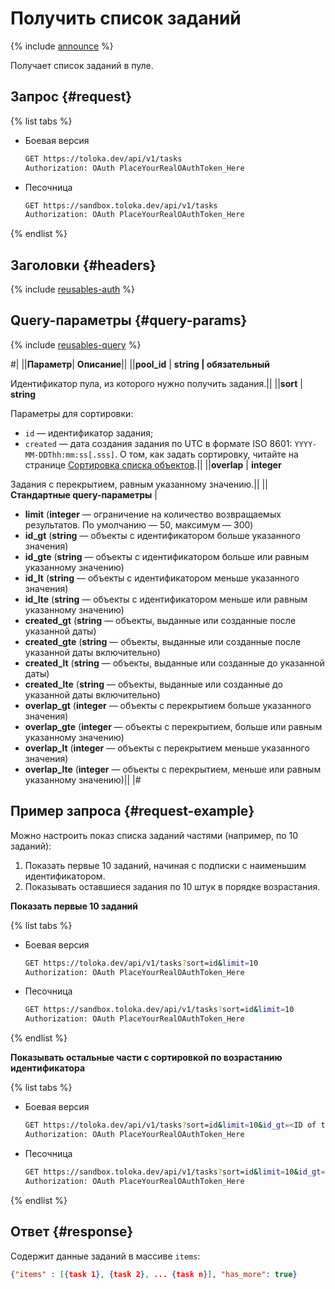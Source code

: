 # Получить список заданий

{% include [announce](../_includes/announce.md) %}

Получает список заданий в пуле.

## Запрос {#request}

{% list tabs %}

- Боевая версия

    ```bash
    GET https://toloka.dev/api/v1/tasks
    Authorization: OAuth PlaceYourRealOAuthToken_Here
    ```

- Песочница

    ```bash
    GET https://sandbox.toloka.dev/api/v1/tasks
    Authorization: OAuth PlaceYourRealOAuthToken_Here
    ```

{% endlist %}

## Заголовки {#headers}

{% include [reusables-auth](../_includes/reusables/id-reusables/auth.md) %}

## Query-параметры {#query-params}

{% include [reusables-query](../_includes/reusables/id-reusables/query.md) %}

#|
||**Параметр**| **Описание**||
||**pool_id** | **string \| обязательный**

Идентификатор пула, из которого нужно получить задания.||
||**sort** | **string**

Параметры для сортировки:

- `id` — идентификатор задания;
- `created` — дата создания задания по UTC в формате ISO 8601: `YYYY-MM-DDThh:mm:ss[.sss]`.
О том, как задать сортировку, читайте на странице [Сортировка списка объектов](sorting.md).||
||**overlap** | **integer**

Задания с перекрытием, равным указанному значению.||
||**Стандартные query-параметры** |
- **limit** (**integer** — ограничение на количество возвращаемых результатов. По умолчанию — 50, максимум — 300)
- **id_gt** (**string** — объекты с идентификатором больше указанного значения)
- **id_gte** (**string** — объекты с идентификатором больше или равным указанному значению)
- **id_lt** (**string** — объекты с идентификатором меньше указанного значения)
- **id_lte** (**string** — объекты с идентификатором меньше или равным указанному значению)
- **created_gt** (**string** — объекты, выданные или созданные после указанной даты)
- **created_gte** (**string** — объекты, выданные или созданные после указанной даты включительно)
- **created_lt** (**string** — объекты, выданные или созданные до указанной даты)
- **created_lte** (**string** — объекты, выданные или созданные до указанной даты включительно)
- **overlap_gt** (**integer** — объекты с перекрытием больше указанного значения)
- **overlap_gte** (**integer** — объекты с перекрытием, больше или равным указанному значению)
- **overlap_lt** (**integer** — объекты с перекрытием меньше указанного значения)
- **overlap_lte** (**integer** — объекты с перекрытием, меньше или равным указанному значению)||
|#

## Пример запроса {#request-example}

Можно настроить показ списка заданий частями (например, по 10 заданий):

1. Показать первые 10 заданий, начиная с подписки с наименьшим идентификатором.
1. Показывать оставшиеся задания по 10 штук в порядке возрастания.

**Показать первые 10 заданий**

{% list tabs %}

- Боевая версия

    ```bash
    GET https://toloka.dev/api/v1/tasks?sort=id&limit=10
    Authorization: OAuth PlaceYourRealOAuthToken_Here
    ```

- Песочница

    ```bash
    GET https://sandbox.toloka.dev/api/v1/tasks?sort=id&limit=10
    Authorization: OAuth PlaceYourRealOAuthToken_Here
    ```

{% endlist %}

**Показывать остальные части с сортировкой по возрастанию идентификатора**

{% list tabs %}

- Боевая версия

    ```bash
    GET https://toloka.dev/api/v1/tasks?sort=id&limit=10&id_gt=<ID of the last task from the previous response>
    Authorization: OAuth PlaceYourRealOAuthToken_Here
    ```

- Песочница

    ```bash
    GET https://sandbox.toloka.dev/api/v1/tasks?sort=id&limit=10&id_gt=<ID of the last task from the previous response>
    Authorization: OAuth PlaceYourRealOAuthToken_Here
    ```

{% endlist %}

## Ответ {#response}

Содержит данные заданий в массиве `items`:

```json
{"items" : [{task 1}, {task 2}, ... {task n}], "has_more": true}
```